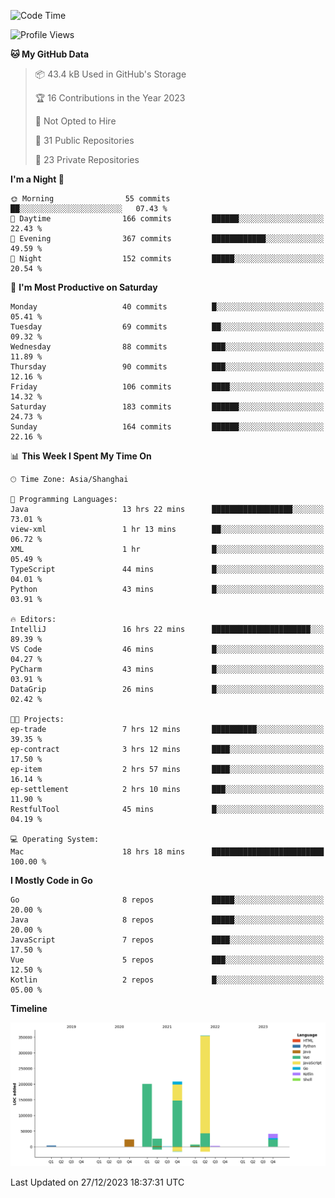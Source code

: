 <!--START_SECTION:waka-->
![Code Time](http://img.shields.io/badge/Code%20Time-2%2C212%20hrs%205%20mins-blue)

![Profile Views](http://img.shields.io/badge/Profile%20Views-0-blue)

**🐱 My GitHub Data** 

> 📦 43.4 kB Used in GitHub's Storage 
 > 
> 🏆 16 Contributions in the Year 2023
 > 
> 🚫 Not Opted to Hire
 > 
> 📜 31 Public Repositories 
 > 
> 🔑 23 Private Repositories 
 > 
**I'm a Night 🦉** 

```text
🌞 Morning                55 commits          ██░░░░░░░░░░░░░░░░░░░░░░░   07.43 % 
🌆 Daytime                166 commits         ██████░░░░░░░░░░░░░░░░░░░   22.43 % 
🌃 Evening                367 commits         ████████████░░░░░░░░░░░░░   49.59 % 
🌙 Night                  152 commits         █████░░░░░░░░░░░░░░░░░░░░   20.54 % 
```
📅 **I'm Most Productive on Saturday** 

```text
Monday                   40 commits          █░░░░░░░░░░░░░░░░░░░░░░░░   05.41 % 
Tuesday                  69 commits          ██░░░░░░░░░░░░░░░░░░░░░░░   09.32 % 
Wednesday                88 commits          ███░░░░░░░░░░░░░░░░░░░░░░   11.89 % 
Thursday                 90 commits          ███░░░░░░░░░░░░░░░░░░░░░░   12.16 % 
Friday                   106 commits         ████░░░░░░░░░░░░░░░░░░░░░   14.32 % 
Saturday                 183 commits         ██████░░░░░░░░░░░░░░░░░░░   24.73 % 
Sunday                   164 commits         ██████░░░░░░░░░░░░░░░░░░░   22.16 % 
```


📊 **This Week I Spent My Time On** 

```text
🕑︎ Time Zone: Asia/Shanghai

💬 Programming Languages: 
Java                     13 hrs 22 mins      ██████████████████░░░░░░░   73.01 % 
view-xml                 1 hr 13 mins        ██░░░░░░░░░░░░░░░░░░░░░░░   06.72 % 
XML                      1 hr                █░░░░░░░░░░░░░░░░░░░░░░░░   05.49 % 
TypeScript               44 mins             █░░░░░░░░░░░░░░░░░░░░░░░░   04.01 % 
Python                   43 mins             █░░░░░░░░░░░░░░░░░░░░░░░░   03.91 % 

🔥 Editors: 
IntelliJ                 16 hrs 22 mins      ██████████████████████░░░   89.39 % 
VS Code                  46 mins             █░░░░░░░░░░░░░░░░░░░░░░░░   04.27 % 
PyCharm                  43 mins             █░░░░░░░░░░░░░░░░░░░░░░░░   03.91 % 
DataGrip                 26 mins             █░░░░░░░░░░░░░░░░░░░░░░░░   02.42 % 

🐱‍💻 Projects: 
ep-trade                 7 hrs 12 mins       ██████████░░░░░░░░░░░░░░░   39.35 % 
ep-contract              3 hrs 12 mins       ████░░░░░░░░░░░░░░░░░░░░░   17.50 % 
ep-item                  2 hrs 57 mins       ████░░░░░░░░░░░░░░░░░░░░░   16.14 % 
ep-settlement            2 hrs 10 mins       ███░░░░░░░░░░░░░░░░░░░░░░   11.90 % 
RestfulTool              45 mins             █░░░░░░░░░░░░░░░░░░░░░░░░   04.19 % 

💻 Operating System: 
Mac                      18 hrs 18 mins      █████████████████████████   100.00 % 
```

**I Mostly Code in Go** 

```text
Go                       8 repos             █████░░░░░░░░░░░░░░░░░░░░   20.00 % 
Java                     8 repos             █████░░░░░░░░░░░░░░░░░░░░   20.00 % 
JavaScript               7 repos             ████░░░░░░░░░░░░░░░░░░░░░   17.50 % 
Vue                      5 repos             ███░░░░░░░░░░░░░░░░░░░░░░   12.50 % 
Kotlin                   2 repos             █░░░░░░░░░░░░░░░░░░░░░░░░   05.00 % 
```



**Timeline**

![Lines of Code chart](https://raw.githubusercontent.com/youtiaoguagua/youtiaoguagua/master/assets/bar_graph.png)


 Last Updated on 27/12/2023 18:37:31 UTC
<!--END_SECTION:waka-->